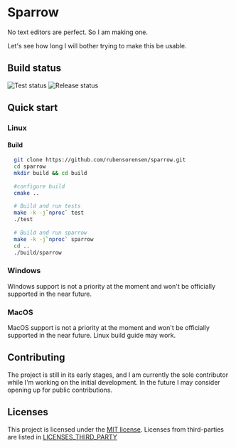 # Sparrow

No text editors are perfect. So I am making one.

Let's see how long I will bother trying to make this be usable.

## Build status
![Test status](https://github.com/rubensorensen/sparrow/actions/workflows/tests.yml/badge.svg)
![Release status](https://github.com/rubensorensen/sparrow/actions/workflows/release.yml/badge.svg)

## Quick start

### Linux
#### Build

```bash
  git clone https://github.com/rubensorensen/sparrow.git
  cd sparrow
  mkdir build && cd build
  
  #configure build
  cmake ..
  
  # Build and run tests
  make -k -j`nproc` test
  ./test
  
  # Build and run sparrow
  make -k -j`nproc` sparrow
  cd ..
  ./build/sparrow
```

### Windows
Windows support is not a priority at the moment and won't be officially supported in the near future.

### MacOS
MacOS support is not a priority at the moment and won't be officially supported in the near future. Linux build guide may work.

## Contributing
The project is still in its early stages, and I am currently the sole contributor while I'm working on the initial development. In the future I may consider opening up for public contributions.

## Licenses
This project is licensed under the [MIT license](https://opensource.org/license/mit/).
Licenses from third-parties are listed in [LICENSES_THIRD_PARTY](LICENSES_THIRD_PARTY)
